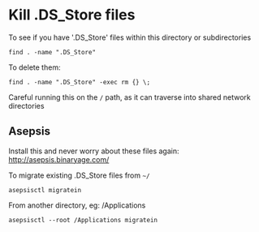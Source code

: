 Kill .DS_Store files
====================

To see if you have '.DS_Store' files within this directory or subdirectories

```
find . -name ".DS_Store"
```

To delete them:

```
find . -name ".DS_Store" -exec rm {} \;
```

Careful running this on the `/` path, as it can traverse into shared network directories 


Asepsis
-------

Install this and never worry about these files again: http://asepsis.binaryage.com/

To migrate existing .DS_Store files from `~/`

```
asepsisctl migratein
```

From another directory, eg: /Applications

```
asepsisctl --root /Applications migratein
```
